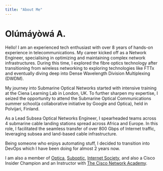 ```yaml
---
title: "About Me"
---
```

# Olúmáyòwá A.

Hello! I am an experienced tech enthusiast with over 8 years of hands-on experience in telecommunications. My career kicked off as a Network Engineer, specialising in optimizing and maintaining complex network infrastructures. During this time, I explored the fibre optics technology after transitioning from wireless networking to exploring technologies like FTTx and eventually diving deep into Dense Wavelength Division Multiplexing (DWDM).

My journey into Submarine Optical Networks started with intensive training at the Ciena Learning Lab in London, UK. To further sharpen my expertise, I seized the opportunity to attend the Submarine Optical Communications summer school(a collaborative initiative by Google and Optica), held in Polvijari, Finland.

As a Lead Subsea Optical Networks Engineer, I spearheaded teams across 4 submarine cable landing stations spread across Africa and Europe. In this role, I facilitated the seamless transfer of over 800 Gbps of Internet traffic, leveraging subsea and land-based cable infrastructure.

Being someone who enjoys automating stuff, I decided to transition into DevOps which I have been doing for almost 2 years now.

I am also a member of [Optica](https://www.optica.org/), [Suboptic](https://suboptic.org/), [Internet Society](https://www.internetsociety.org/), and also a Cisco Insider Champion and an Instructor with  [The Cisco Network Academy](https://netacad.com).

